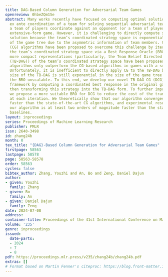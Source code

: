 ```yaml
---
title: DAG-Based Column Generation for Adversarial Team Games
openreview: 0hbeZQm1Se
abstract: Many works recently have focused on computing optimal solutions for the
  ex ante coordination of a team for solving sequential adversarial team games, where
  a team of players coordinate against an opponent (or a team of players) in a zero-sum
  extensive-form game. However, it is challenging to directly compute such an optimal
  solution because the team’s coordinated strategy space is exponential in the size
  of the game tree due to the asymmetric information of team members. Column Generation
  (CG) algorithms have been proposed to overcome this challenge by iteratively expanding
  the team’s coordinated strategy space via a Best Response Oracle (BRO). More recently,
  more compact representations (particularly, the Team Belief Directed Acyclic Graph
  (TB-DAG)) of the team’s coordinated strategy space have been proposed, but the TB-DAG-based
  algorithms only outperform the CG-based algorithms in games with a small TB-DAG.
  Unfortunately, it is inefficient to directly apply CG to the TB-DAG because the
  size of the TB-DAG is still exponential in the size of the game tree and then makes
  the BRO unscalable. To this end, we develop our novel TB-DAG CG (DCG) algorithm
  framework by computing a coordinated best response in the original game first and
  then transforming this strategy into the TB-DAG form. To further improve the scalability,
  we propose a more suitable BRO for DCG to reduce the cost of the transformation
  at each iteration. We theoretically show that our algorithm converges exponentially
  faster than the state-of-the-art CG algorithms, and experimental results show that
  our algorithm is at least two orders of magnitude faster than the state-of-the-art
  baselines.
layout: inproceedings
series: Proceedings of Machine Learning Research
publisher: PMLR
issn: 2640-3498
id: zhang24b
month: 0
tex_title: "{DAG}-Based Column Generation for Adversarial Team Games"
firstpage: 58563
lastpage: 58578
page: 58563-58578
order: 58563
cycles: false
bibtex_author: Zhang, Youzhi and An, Bo and Zeng, Daniel Dajun
author:
- given: Youzhi
  family: Zhang
- given: Bo
  family: An
- given: Daniel Dajun
  family: Zeng
date: 2024-07-08
address:
container-title: Proceedings of the 41st International Conference on Machine Learning
volume: '235'
genre: inproceedings
issued:
  date-parts:
  - 2024
  - 7
  - 8
pdf: https://proceedings.mlr.press/v235/zhang24b/zhang24b.pdf
extras: []
# Format based on Martin Fenner's citeproc: https://blog.front-matter.io/posts/citeproc-yaml-for-bibliographies/
---
```

